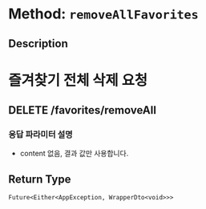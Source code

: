# Method: `removeAllFavorites`

## Description

# 즐겨찾기 전체 삭제 요청

 ## DELETE /favorites/removeAll

 ### 응답 파라미터 설명

 - content 없음, 결과 값만 사용합니다.

## Return Type
`Future<Either<AppException, WrapperDto<void>>>`

